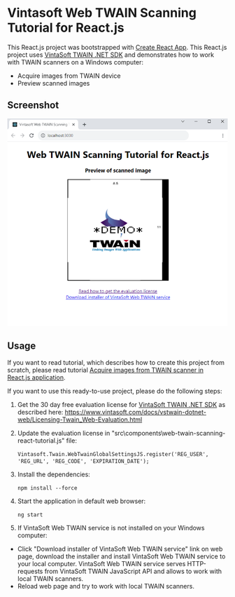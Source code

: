 # Vintasoft Web TWAIN Scanning Tutorial for React.js

This React.js project was bootstrapped with [Create React App](https://github.com/facebook/create-react-app).
This React.js project uses <a href="https://www.vintasoft.com/vstwain-dotnet-index.html" target="_blank">VintaSoft TWAIN .NET SDK</a> and demonstrates how to work with TWAIN scanners on a Windows computer:
* Acquire images from TWAIN device
* Preview scanned images

## Screenshot
<img src="web-twain-scanning-react-tutorial.png" title="Vintasoft Web TWAIN Scanning Tutorial for React.js">

## Usage
If you want to read tutorial, which describes how to create this project from scratch, please read tutorial <a href="https://www.vintasoft.com/docs/vstwain-dotnet-web/Programming-Twain_Web-Tutorials-Acquire_images_from_TWAIN_scanner_in_React.js.html" target="_blank">Acquire images from TWAIN scanner in React.js application</a>.

If you want to use this ready-to-use project, please do the following steps:
1. Get the 30 day free evaluation license for <a href="https://www.vintasoft.com/vstwain-dotnet-index.html" target="_blank">VintaSoft TWAIN .NET SDK</a> as described here: <a href="https://www.vintasoft.com/docs/vstwain-dotnet-web/Licensing-Twain_Web-Evaluation.html" target="_blank">https://www.vintasoft.com/docs/vstwain-dotnet-web/Licensing-Twain_Web-Evaluation.html</a>

2. Update the evaluation license in "src\components\web-twain-scanning-react-tutorial.js" file:
   ```
   Vintasoft.Twain.WebTwainGlobalSettingsJS.register('REG_USER', 'REG_URL', 'REG_CODE', 'EXPIRATION_DATE');
   ```

3. Install the dependencies:
   ```
   npm install --force
   ```

4. Start the application in default web browser:
   ```
   ng start
   ```

5. If VintaSoft Web TWAIN service is not installed on your Windows computer:
* Click "Download installer of VintaSoft Web TWAIN service" link on web page, download the installer and install VintaSoft Web TWAIN service to your local computer. VintaSoft Web TWAIN service serves HTTP-requests from VintaSoft TWAIN JavaScript API and allows to work with local TWAIN scanners.
* Reload web page and try to work with local TWAIN scanners.
